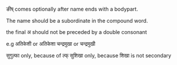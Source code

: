 ङीष् comes optionally after name ends with a bodypart.

The name should be a subordinate in the compound word.

the final अ should not be preceded by a double consonant

e.g अतिकेशी or अतिकेशा
चन्द्रमुखा or चन्द्रमुखी

सुगुल्फा only, because of ल्फ्
सुशिखा only, because शिखा is not secondary